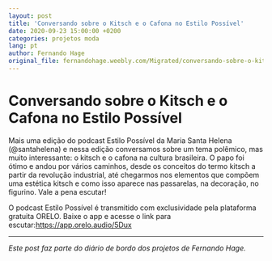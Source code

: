 ```yaml
---
layout: post
title: 'Conversando sobre o Kitsch e o Cafona no Estilo Possível'
date: 2020-09-23 15:00:00 +0200
categories: projetos moda
lang: pt
author: Fernando Hage
original_file: fernandohage.weebly.com/Migrated/conversando-sobre-o-kitsch-e-o-cafona-no-estilo-possivel.html
---
```


# Conversando sobre o Kitsch e o Cafona no Estilo Possível

Mais uma edição do podcast Estilo Possível da Maria Santa Helena (@santahelena) e nessa edição conversamos sobre um tema polêmico, mas muito interessante: o kitsch e o cafona na cultura brasileira. O papo foi ótimo e andou por vários caminhos, desde os conceitos do termo kitsch a partir da revolução industrial, até chegarmos nos elementos que compõem uma estética kitsch e como isso aparece nas passarelas, na decoração, no figurino. Vale a pena escutar!

O podcast Estilo Possível é transmitido com exclusividade pela plataforma gratuita ORELO. Baixe o app e acesse o link para escutar:https://app.orelo.audio/5Dux

---

*Este post faz parte do diário de bordo dos projetos de Fernando Hage.*
